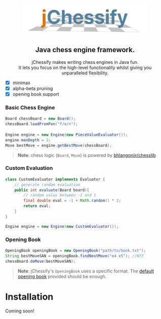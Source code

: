<p align="center">
    <img src="docs/logo.png"  height="100"/>
</p>

<h2 align="center">Java chess engine framework.</h2>
<p align="center">jChessify makes writing chess engines in Java fun. <br /> It lets you focus on the high-level functionality whilst giving you unparalleled flexibility.</p>

- [x] minimax
- [x] alpha-beta pruning
- [x] opening book support

### Basic Chess Engine
```java
Board chessBoard = new Board();
chessBoard.loadFromFen("f/e/n");

Engine engine = new Engine(new PieceValueEvaluator());
engine.maxDepth = 2;
Move bestMove = engine.getBestMove(chessBoard);
```

> **Note**: chess logic (`Board`, `Move`) is powered by [bhlangonijr/chesslib](https://github.com/bhlangonijr/chesslib)

### Custom Evaluation

```java
class CustomEvaluator implements Evaluator {
    // generate random evaluation
    public int evaluate(Board board){
        // random value between -1 and 1
        final double eval = -1 + Math.random() * 2;
        return eval;
    }
}
```
```java
Engine engine = new Engine(new CustomEvaluator());
```

### Opening Book

```java
OpeningBook openingBook = new OpeningBook("path/to/book.txt");
String bestMoveSAN = openingBook.findNextMove("e4 e5"); //Nf3
chessBoard.doMove(bestMoveSAN);
```

> **Note**: jChessify's `OpeningBook` uses a specific format. The [default opening book](src/main/resources/games.txt) provided should be enough.

# Installation

Coming soon!